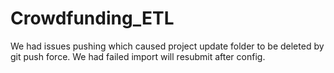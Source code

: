 # Crowdfunding_ETL
We had issues pushing which caused project update folder to be deleted by git push force.
We had failed import will resubmit after config.
